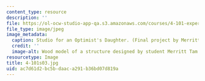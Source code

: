 ```yaml
---
content_type: resource
description: ''
file: https://ol-ocw-studio-app-qa.s3.amazonaws.com/courses/4-101-experiencing-architecture-studio-spring-2003/ac7d61d2bc5bdaaca291b36bd07d819a_4-101s03.jpg
file_type: image/jpeg
image_metadata:
  caption: Studio for an Optimist's Daughter. (Final project by Merritt Tam.)
  credit: ''
  image-alt: Wood model of a structure designed by student Merritt Tam.
resourcetype: Image
title: 4-101s03.jpg
uid: ac7d61d2-bc5b-daac-a291-b36bd07d819a
---
```

